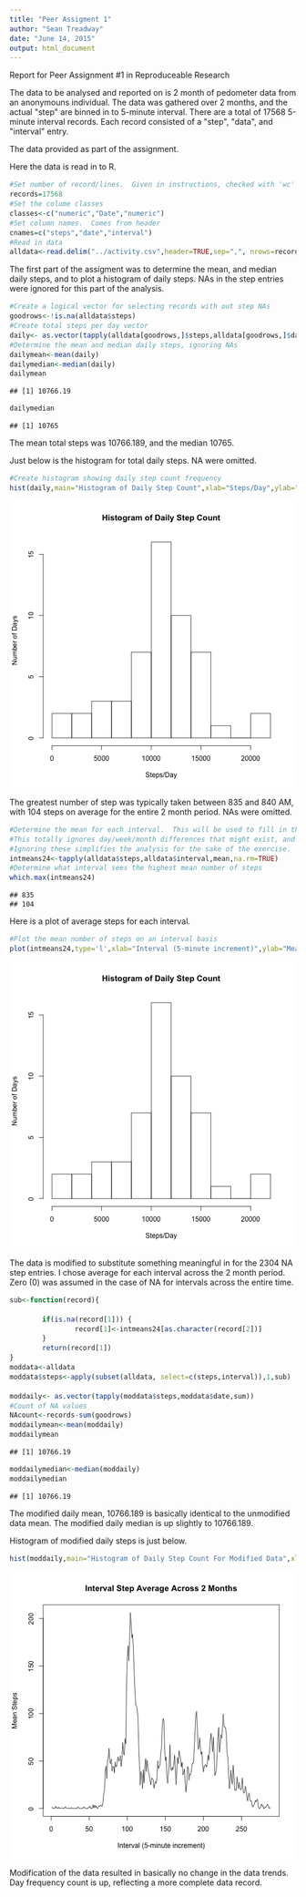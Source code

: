 ```yaml
---
title: "Peer Assigment 1"
author: "Sean Treadway"
date: "June 14, 2015"
output: html_document
---
```


Report for Peer Assignment #1 in Reproduceable Research

The data to be analysed and reported on is 2 month of pedometer data from an anonymouns individual.  The data was gathered over 2 months, and the actual "step" are binned in to 5-minute interval.  There are a total of 17568 5-minute interval records.  Each record consisted of a "step", "data", and "interval" entry.

The data provided as part of the assignment.

Here the data is read in to R.

```r
#Set number of record/lines.  Given in instructions, checked with 'wc' at command line
records=17568
#Set the colume classes
classes<-c("numeric","Date","numeric")
#Set column names.  Comes from header
cnames=c("steps","date","interval")
#Read in data
alldata<-read.delim("../activity.csv",header=TRUE,sep=",", nrows=records,colClasses=classes,strip.white=TRUE)
```

The first part of the assigment was to determine the mean, and median daily steps, and to plot a histogram of daily steps.
NAs in the step entries were ignored for this part of the analysis.

```r
#Create a logical vector for selecting records with out step NAs
goodrows<-!is.na(alldata$steps)
#Create total steps per day vector
daily<- as.vector(tapply(alldata[goodrows,]$steps,alldata[goodrows,]$date,sum))
#Determine the mean and median daily steps, ignoring NAs
dailymean<-mean(daily)
dailymedian<-median(daily)
dailymean
```

```
## [1] 10766.19
```

```r
dailymedian
```

```
## [1] 10765
```
The mean total steps was 10766.189, and the median 10765.

Just below is the histogram for total daily steps.  NA were omitted.

```r
#Create histogram showing daily step count frequency
hist(daily,main="Histogram of Daily Step Count",xlab="Steps/Day",ylab="Number of Days")
```

![plot of chunk unnamed-chunk-3](figure/unnamed-chunk-3-1.png) 

The greatest number of step was typically taken between 835 and 840 AM, with 104 steps on average for the entire 2 month period.  NAs were omitted.

```r
#Determine the mean for each interval.  This will be used to fill in the step NAs.  
#This totally ignores day/week/month differences that might exist, and any trends in activity. 
#Ignoring these simplifies the analysis for the sake of the exercise.
intmeans24<-tapply(alldata$steps,alldata$interval,mean,na.rm=TRUE)
#Determine what interval sees the highest mean number of steps
which.max(intmeans24)
```

```
## 835 
## 104
```

Here is a plot of average steps for each interval.  

```r
#Plot the mean number of steps on an interval basis
plot(intmeans24,type='l',xlab="Interval (5-minute increment)",ylab="Mean Steps",main="Interval Step Average Across 2 Months")
```

![plot of chunk unnamed-chunk-5](figure/unnamed-chunk-5-1.png) 

The data is modified to substitute something meaningful in for the 2304 NA step entries.
I chose average for each interval across the 2 month period. Zero (0) was assumed in the case of NA for intervals across the entire time.

```r
sub<-function(record){
        
        if(is.na(record[1])) {
                record[1]<-intmeans24[as.character(record[2])]
        }
        return(record[1])
}
moddata<-alldata
moddata$steps<-apply(subset(alldata, select=c(steps,interval)),1,sub)

moddaily<- as.vector(tapply(moddata$steps,moddata$date,sum))
#Count of NA values
NAcount<-records-sum(goodrows)
moddailymean<-mean(moddaily)
moddailymean
```

```
## [1] 10766.19
```

```r
moddailymedian<-median(moddaily)
moddailymedian
```

```
## [1] 10766.19
```
The modified daily mean, 10766.189 is basically identical to the unmodified data mean.
The modified daily median is up slightly to 10766.189.

Histogram of modified daily steps is just below.

```r
hist(moddaily,main="Histogram of Daily Step Count For Modified Data",xlab="Steps/Day",ylab="Number of Days")
```

![plot of chunk unnamed-chunk-7](figure/unnamed-chunk-7-1.png) 

Modification of the data resulted in basically no change in the data trends.  Day frequency count is up, reflecting a more complete data record.
